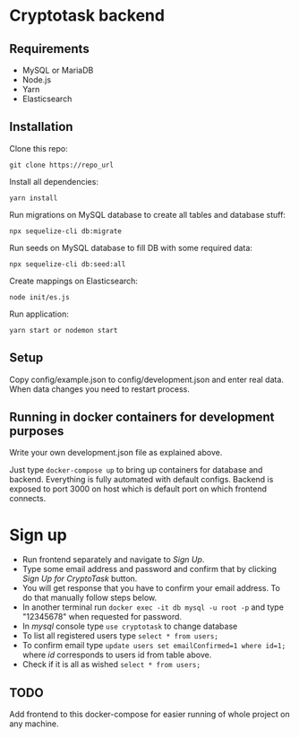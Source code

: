 # Cryptotask backend

## Requirements

- MySQL or MariaDB
- Node.js
- Yarn
- Elasticsearch

## Installation

Clone this repo:
```
git clone https://repo_url
```

Install all dependencies:
```
yarn install
```

Run migrations on MySQL database to create all tables and database stuff:
```
npx sequelize-cli db:migrate
```

Run seeds on MySQL database to fill DB with some required data:
```
npx sequelize-cli db:seed:all
```

Create mappings on Elasticsearch:
```
node init/es.js
```

Run application:
```
yarn start or nodemon start
```

## Setup

Copy config/example.json to config/development.json and enter real data. When data changes you need to restart process.

## Running in docker containers for development purposes

Write your own development.json file as explained above.

Just type `docker-compose up` to bring up containers for database and backend. Everything is fully automated with default configs.
Backend is exposed to port 3000 on host which is default port on which frontend connects.

# Sign up
*  Run frontend separately and navigate to *Sign Up*.
*  Type some email address and password and confirm that by clicking *Sign Up for CryptoTask* button.
*  You will get response that you have to confirm your email address. To do that manually follow steps below.
*  In another terminal run `docker exec -it db mysql -u root -p` and type "12345678" when requested for password.
*  In *mysql* console type `use cryptotask` to change database
*  To list all registered users type `select * from users;`
*  To confirm email type `update users set emailConfirmed=1 where id=1;` where *id* corresponds to users id from table above.
*  Check if it is all as wished `select * from users;`


## TODO
Add frontend to this docker-compose for easier running of whole project on any machine.
